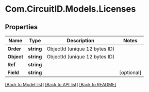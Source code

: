 
# Com.CircuitID.Models.Licenses

## Properties

Name | Type | Description | Notes
------------ | ------------- | ------------- | -------------
**Order** | **string** | ObjectId (unique 12 bytes ID) | 
**Object** | **string** | ObjectId (unique 12 bytes ID) | 
**Ref** | **string** |  | 
**Field** | **string** |  | [optional] 

[[Back to Model list]](../README.md#documentation-for-models)
[[Back to API list]](../README.md#documentation-for-api-endpoints)
[[Back to README]](../README.md)


